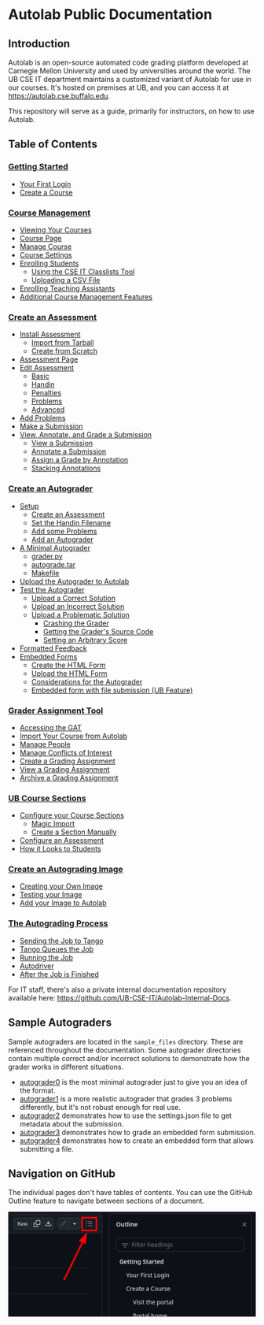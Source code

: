 # Autolab Public Documentation

## Introduction

Autolab is an open-source automated code grading platform developed at Carnegie Mellon University and used by
universities around the world. The UB CSE IT department maintains a customized variant of Autolab for use in our
courses. It's hosted on premises at UB, and you can access it at <https://autolab.cse.buffalo.edu>.

This repository will serve as a guide, primarily for instructors, on how to use Autolab.

## Table of Contents

### [Getting Started](Getting%20started.md)

* [Your First Login](Getting%20started.md#your-first-login)
* [Create a Course](Getting%20started.md#create-a-course)

### [Course Management](Course%20management.md)

* [Viewing Your Courses](Course%20management.md#viewing-your-courses)
* [Course Page](Course%20management.md#course-page)
* [Manage Course](Course%20management.md#manage-course)
* [Course Settings](Course%20management.md#course-settings)
* [Enrolling Students](Course%20management.md#enrolling-students)
    * [Using the CSE IT Classlists Tool](Course%20management.md#using-the-cse-it-classlists-tool)
    * [Uploading a CSV File](Course%20management.md#uploading-a-csv-file)
* [Enrolling Teaching Assistants](Course%20management.md#enrolling-teaching-assistants)
* [Additional Course Management Features](Course%20management.md#additional-course-management-features)

### [Create an Assessment](Create%20an%20assessment.md)

* [Install Assessment](Create%20an%20assessment.md#install-assessment)
    * [Import from Tarball](Create%20an%20assessment.md#import-from-tarball)
    * [Create from Scratch](Create%20an%20assessment.md#create-from-scratch)
* [Assessment Page](Create%20an%20assessment.md#assessment-page)
* [Edit Assessment](Create%20an%20assessment.md#edit-assessment)
    * [Basic](Create%20an%20assessment.md#basic)
    * [Handin](Create%20an%20assessment.md#handin)
    * [Penalties](Create%20an%20assessment.md#penalties)
    * [Problems](Create%20an%20assessment.md#problems)
    * [Advanced](Create%20an%20assessment.md#advanced)
* [Add Problems](Create%20an%20assessment.md#add-problems)
* [Make a Submission](Create%20an%20assessment.md#make-a-submission)
* [View, Annotate, and Grade a Submission](Create%20an%20assessment.md#view-annotate-and-grade-a-submission)
    * [View a Submission](Create%20an%20assessment.md#view-a-submission)
    * [Annotate a Submission](Create%20an%20assessment.md#annotate-a-submission)
    * [Assign a Grade by Annotation](Create%20an%20assessment.md#assign-a-grade-by-annotation)
    * [Stacking Annotations](Create%20an%20assessment.md#stacking-annotations)

### [Create an Autograder](Create%20an%20autograder.md)

* [Setup](Create%20an%20autograder.md#setup)
    * [Create an Assessment](Create%20an%20autograder.md#create-an-assessment)
    * [Set the Handin Filename](Create%20an%20autograder.md#set-the-handin-filename)
    * [Add some Problems](Create%20an%20autograder.md#add-some-problems)
    * [Add an Autograder](Create%20an%20autograder.md#add-an-autograder)
* [A Minimal Autograder](Create%20an%20autograder.md#a-minimal-autograder)
    * [grader.py](Create%20an%20autograder.md#graderpy)
    * [autograde.tar](Create%20an%20autograder.md#autogradetar)
    * [Makefile](Create%20an%20autograder.md#makefile)
* [Upload the Autograder to Autolab](Create%20an%20autograder.md#upload-the-autograder-to-autolab)
* [Test the Autograder](Create%20an%20autograder.md#test-the-autograder)
    * [Upload a Correct Solution](Create%20an%20autograder.md#upload-a-correct-solution)
    * [Upload an Incorrect Solution](Create%20an%20autograder.md#upload-an-incorrect-solution)
    * [Upload a Problematic Solution](Create%20an%20autograder.md#upload-a-problematic-solution)
        * [Crashing the Grader](Create%20an%20autograder.md#crashing-the-grader)
        * [Getting the Grader's Source Code](Create%20an%20autograder.md#getting-the-graders-source-code)
        * [Setting an Arbitrary Score](Create%20an%20autograder.md#setting-an-arbitrary-score)
* [Formatted Feedback](Create%20an%20autograder.md#formatted-feedback)
* [Embedded Forms](Create%20an%20autograder.md#embedded-forms)
    * [Create the HTML Form](Create%20an%20autograder.md#create-the-html-form)
    * [Upload the HTML Form](Create%20an%20autograder.md#upload-the-html-form)
    * [Considerations for the Autograder](Create%20an%20autograder.md#considerations-for-the-autograder)
    * [Embedded form with file submission (UB Feature)](Create%20an%20autograder.md#embedded-form-with-file-submission--ub-feature-)

### [Grader Assignment Tool](Grader%20Assignment%20Tool.md)

* [Accessing the GAT](Grader%20Assignment%20Tool.md#accessing-the-gat)
* [Import Your Course from Autolab](Grader%20Assignment%20Tool.md#import-your-course-from-autolab)
* [Manage People](Grader%20Assignment%20Tool.md#manage-people)
* [Manage Conflicts of Interest](Grader%20Assignment%20Tool.md#manage-conflicts-of-interest)
* [Create a Grading Assignment](Grader%20Assignment%20Tool.md#create-a-grading-assignment)
* [View a Grading Assignment](Grader%20Assignment%20Tool.md#view-a-grading-assignment)
* [Archive a Grading Assignment](Grader%20Assignment%20Tool.md#archive-a-grading-assignment)

### [UB Course Sections](UB%20course%20sections.md)

* [Configure your Course Sections](UB%20course%20sections.md#configure-your-course-sections)
    * [Magic Import](UB%20course%20sections.md#magic-import)
    * [Create a Section Manually](UB%20course%20sections.md#create-a-section-manually)
* [Configure an Assessment](UB%20course%20sections.md#configure-an-assessment)
* [How it Looks to Students](UB%20course%20sections.md#how-it-looks-to-students)

### [Create an Autograding Image](Create%20an%20autograding%20image.md)

* [Creating your Own Image](Create%20an%20autograding%20image.md#creating-your-own-image)
* [Testing your Image](Create%20an%20autograding%20image.md#testing-your-image)
* [Add your Image to Autolab](Create%20an%20autograding%20image.md#add-your-image-to-autolab)

### [The Autograding Process](The%20autograding%20process.md)

* [Sending the Job to Tango](The%20autograding%20process.md#sending-the-job-to-tango)
* [Tango Queues the Job](The%20autograding%20process.md#tango-queues-the-job)
* [Running the Job](The%20autograding%20process.md#running-the-job)
* [Autodriver](The%20autograding%20process.md#autodriver)
* [After the Job is Finished](The%20autograding%20process.md#after-the-job-is-finished)

For IT staff, there's also a private internal documentation repository available
here: <https://github.com/UB-CSE-IT/Autolab-Internal-Docs>.

## Sample Autograders

Sample autograders are located in the `sample_files` directory. These are referenced throughout the documentation. Some
autograder directories contain multiple correct and/or incorrect solutions to demonstrate how the grader works in
different situations.

* [autograder0](sample_files/autograder0) is the most minimal autograder just to give you an idea of the format.
* [autograder1](sample_files/autograder1) is a more realistic autograder that grades 3 problems differently, but it's
  not robust enough for real use.
* [autograder2](sample_files/autograder2) demonstrates how to use the settings.json file to get metadata about the
  submission.
* [autograder3](sample_files/autograder3) demonstrates how to grade an embedded form submission.
* [autograder4](sample_files/autograder4) demonstrates how to create an embedded form that allows submitting a file.

## Navigation on GitHub

The individual pages don't have tables of contents. You can use the GitHub Outline feature to navigate between sections
of a document.

![GitHub tables of contents](screenshots/github_table_of_contents.png)